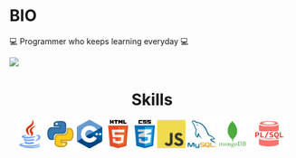 # BIO
💻 Programmer who keeps learning everyday 💻

![](https://komarev.com/ghpvc/?username=Draco0503&color=blueviolet&label=VIEWS&style=flat-square)

<h1 align="center">Skills</h1>

<p align="center">
  <img src="img/java.png" height="50px">
  <img src="img/python.png" height="50px">
  <img src="img/cpp.png" height="50px">
  <img src="img/html.png" height="50px">
  <img src="img/css.png" height="50px">
  <img src="img/javascript.jpg" height="50px">
  <img src="img/mysql.png" height="50px">
  <img src="img/mongo.png" height="50px">
  <img src="img/plsql.png" height="50px">
<p>
